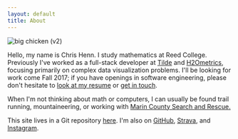 ```yaml
---
layout: default
title: About
---
```


<div class="about-page">
  <img title="big chicken (v2)" src="{{ site.baseurl }}/assets/images/big-chicken.jpg">
  <p>Hello, my name is Chris Henn. I study mathematics at Reed College. Previously I've worked as a full-stack developer at <a href="http://www.tilde.io/">Tilde</a> and <a href="http://www.h2ometrics.com/">H2Ometrics</a>, focusing primarily on complex data visualization problems. I'll be looking for work come Fall 2017; if you have openings in software engineering, please don't hesitate to <a href="{{ site.baseurl }}/assets/Resume - Chris Henn.pdf">look at my resume</a> or <a href="mailto:chris@chrishenn.net">get in touch</a>.</p>
  <p>When I'm not thinking about math or computers, I can usually be found trail running, mountaineering, or working with <a href="http://marinsar.org/">Marin County Search and Rescue.</a></p>
  <p>This site lives in a Git repository <a href="https://github.com/chnn/chnn.github.io">here</a>. I'm also on <a href="https://github.com/chnn">GitHub</a>, <a href="https://www.strava.com/athletes/163049">Strava</a>, and <a href="https://www.instagram.com/chnnnnnnnnnnnn/">Instagram</a>.</p>
</div>
